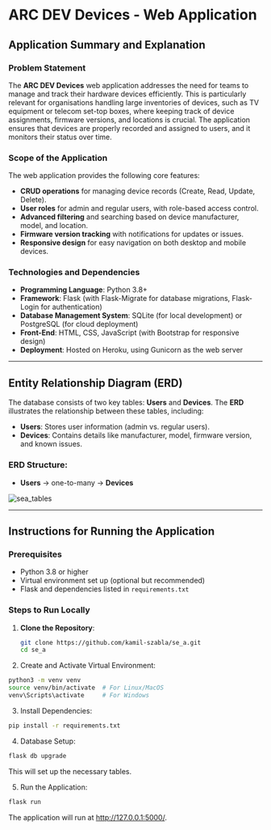 # ARC DEV Devices - Web Application

## Application Summary and Explanation

### Problem Statement
The **ARC DEV Devices** web application addresses the need for teams to manage and track their hardware devices efficiently. This is particularly relevant for organisations handling large inventories of devices, such as TV equipment or telecom set-top boxes, where keeping track of device assignments, firmware versions, and locations is crucial. The application ensures that devices are properly recorded and assigned to users, and it monitors their status over time.

### Scope of the Application
The web application provides the following core features:
- **CRUD operations** for managing device records (Create, Read, Update, Delete).
- **User roles** for admin and regular users, with role-based access control.
- **Advanced filtering** and searching based on device manufacturer, model, and location.
- **Firmware version tracking** with notifications for updates or issues.
- **Responsive design** for easy navigation on both desktop and mobile devices.

### Technologies and Dependencies
- **Programming Language**: Python 3.8+
- **Framework**: Flask (with Flask-Migrate for database migrations, Flask-Login for authentication)
- **Database Management System**: SQLite (for local development) or PostgreSQL (for cloud deployment)
- **Front-End**: HTML, CSS, JavaScript (with Bootstrap for responsive design)
- **Deployment**: Hosted on Heroku, using Gunicorn as the web server

---

## Entity Relationship Diagram (ERD)

The database consists of two key tables: **Users** and **Devices**. The **ERD** illustrates the relationship between these tables, including:
- **Users**: Stores user information (admin vs. regular users).
- **Devices**: Contains details like manufacturer, model, firmware version, and known issues.

### ERD Structure:
- **Users** → one-to-many → **Devices**
  
![sea_tables](https://github.com/user-attachments/assets/bac47848-3818-4f5b-8717-7263b86193da)

---

## Instructions for Running the Application

### Prerequisites
- Python 3.8 or higher
- Virtual environment set up (optional but recommended)
- Flask and dependencies listed in `requirements.txt`

### Steps to Run Locally
1. **Clone the Repository**:
   ```bash
   git clone https://github.com/kamil-szabla/se_a.git
   cd se_a
   ```
2. Create and Activate Virtual Environment:
  ```bash
  python3 -m venv venv
  source venv/bin/activate  # For Linux/MacOS
  venv\Scripts\activate     # For Windows
  ```
3. Install Dependencies:
  ```bash
  pip install -r requirements.txt
  ```
4. Database Setup:
  ```bash
  flask db upgrade
  ```
This will set up the necessary tables.

5. Run the Application:
  ```bash
  flask run
  ```
The application will run at http://127.0.0.1:5000/.
